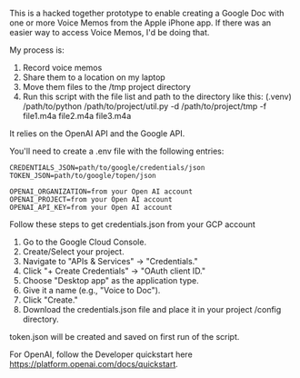 This is a hacked together prototype to enable creating a Google Doc with one or more Voice Memos from the Apple iPhone app. If there was an easier way to access Voice Memos, I'd be doing that. 


My process is: 
1. Record voice memos
2. Share them to a location on my laptop
3. Move them files to the /tmp project directory
4. Run this script with the file list and path to the directory like this: 
 (.venv) /path/to/python /path/to/project/util.py -d /path/to/project/tmp  -f file1.m4a file2.m4a file3.m4a

It relies on the OpenAI API and the Google API. 

You'll need to create a .env file with the following entries:

    CREDENTIALS_JSON=path/to/google/credentials/json
    TOKEN_JSON=path/to/google/topen/json

    OPENAI_ORGANIZATION=from your Open AI account
    OPENAI_PROJECT=from your Open AI account
    OPENAI_API_KEY=from your Open AI account

Follow these steps to get credentials.json from your GCP account
1. Go to the Google Cloud Console.
2. Create/Select your project.
3. Navigate to "APIs & Services" -> "Credentials."
3. Click "+ Create Credentials" -> "OAuth client ID."
4. Choose "Desktop app" as the application type.
5. Give it a name (e.g., "Voice to Doc").
6. Click "Create."
7. Download the credentials.json file and place it in your project /config directory.

token.json will be created and saved on first run of the script.

For OpenAI, follow the Developer quickstart here https://platform.openai.com/docs/quickstart.
